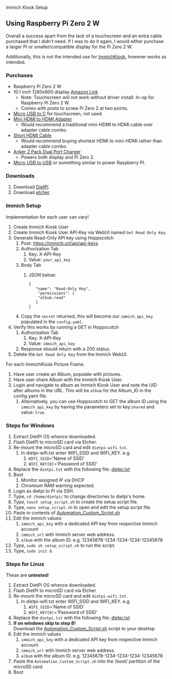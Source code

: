 Immich Kiosk Setup

## Using Raspberry Pi Zero 2 W

Overall a success apart from the lack of a touchscreen and an extra cable purchased that I didn't need. If I was to do it again, I would either purchase a larger PI or smaller/compatible display for the Pi Zero 2 W.

Additionally, this is not the intended use for [ImmichKiosk](https://github.com/damongolding/immich-kiosk), however works as intended.

### Purchases

- Raspberry Pi Zero 2 W
- 10.1 inch 1280x800 display [Amazon Link](https://www.amazon.com/dp/B0BPM9VTY6)
  - Note: Touchscreen will not work without driver install. In-op for Raspberry Pi Zero 2 W.
  - Comes with posts to screw Pi Zero 2 at two points.
- [Micro USB to C](https://www.amazon.com/dp/B0746NHSCZ) for touchscreen, not used.
- [Mini HDMI to HDMI Adapter](https://www.amazon.com/dp/B09MD23K4X)
  - Would recommend a traditional mini-HDMI to HDMI cable over adapter cable combo.
- [Short HDMI Cable](https://www.amazon.com/dp/B0B5KN6853)
  - Would recommend buying shortest HDMI to mini-HDMI rather than adapter cable combo.
- [Anker 2 Pack Dual Port Charger](https://www.amazon.com/Charger-Anker-Foldable-PowerPort-Samsung/dp/B07DFWKBF7)
  - Powers both display and Pi Zero 2.
- [Micro USB to USB](https://www.amazon.com/YOKIVE-Switch-Extension-Reduced-6-56-Feet/dp/B0BGSKFLS5) or something similar to power Raspberry PI.

### Downloads

1. Download [DietPi](https://dietpi.com/#download).
2. Download [etcher](https://etcher.balena.io/).

### Immich Setup

Implementation for each user can vary!

1. Create Immich Kiosk User
2. Create Immich Kiosk User API-Key via WebUI named `Get Read Only Key`.
3. Generate Read-Only API key using Hoppscotch
   1. Post: https://immich.url/api/api-keys
   2. Authorization Tab
      1. Key: X-API-Key
      2. Value: `your_api_key`
   3. Body Tab
      1. JSON below:

             {
                "name": "Read-Only Key",
                 "permissions": [
                 "album.read"
                ]
             }
   4. Copy the `secret` returned, this will become our `immich_api_key` populated in the `config.yaml`.
4. Verify this works by running a GET in Hoppscotch
   1. Authorization Tab
      1. Key: X-API-Key
      2. Value: `immich_api_key`
   2. Response should return with a 200 status.
5. Delete the `Get Read Only Key` from the Immich WebUI.

For each ImmichKiosk Picture Frame.

1. Have user create an Album, populate with pictures.
2. Have user share Album with the Immich Kiosk User.
3. Login and navigate to album as Immich Kiosk User and note the UID after albums in the URL. This will be `album` for the Album_ID in the config.yaml file.
   1. Alternatively, you can use Hoppscotch to GET the album ID using the `immich_api_key` by having the parameters set to key:`shared` and value: `true`.

### Steps for Windows

1. Extract DietPi OS whence downloaded.
2. Flash DietPi to microSD card via Etcher.
3. Re-mount the microSD card and edit `dietpi-wifi.txt`.
   1. In dietpi-wifi.txt enter WIFI_SSID and WIFI_KEY. e.g.
      1. `WIFI_SSID`='Name of SSID'
      2. `WIFI_KEY[0]`='Password of SSID'
4. Replace the `dietpi.txt` with the following file: [dietpi.txt](https://github.com/adamzvolanek/DevRack/blob/main/immich-kiosk-project/dietpi.txt)
5. Boot
   1. Monitor assigned IP via DHCP
   2. Chromium RAM warning expected.
6. Login as dietpi to PI via SSH.
7. Type, `cd /home/dietpi/` to change directories to dietpi's home.
8. Type, `touch setup_script.sh` to create the setup script file.
9. Type, `nano setup_script.sh` to open and edit the setup script file.
10. Paste in contents of [Automation_Custom_Script.sh](https://github.com/adamzvolanek/DevRack/blob/main/immich-kiosk-project/Automation_Custom_Script.sh)
11. Edit the immich values:
    1. `immich_api_key` with a dedicated API key from respective Immich account
    2. `immich_url` with Immich server web address.
    3. `album` with the album ID. e.g. 12345678-1234-1234-1234-12345678
12. Type, `sudo sh setup_script.sh` to run the script.
13. Type, `sudo init 6`.

### Steps for Linux

These are **untested**!

1. Extract DietPi OS whence downloaded.
2. Flash DietPi to microSD card via Etcher.
3. Re-mount the microSD card and edit `dietpi-wifi.txt`.
   1. In dietpi-wifi.txt enter WIFI_SSID and WIFI_KEY. e.g.
      1. `WIFI_SSID`='Name of SSID'
      2. `WIFI_KEY[0]`='Password of SSID'
4. Replace the `dietpi.txt` with the following file: [dietpi.txt](https://github.com/adamzvolanek/DevRack/blob/main/immich-kiosk-project/dietpi.txt)
5. **If on windows skip to step 8!** <br/> Download the [Automation_Custom_Script.sh](https://github.com/adamzvolanek/DevRack/blob/main/immich-kiosk-project/Automation_Custom_Script.sh) script to your desktop
6. Edit the immich values
    1. `immich_api_key` with a dedicated API key from respective Immich account
    2. `immich_url` with Immich server web address.
    3. `album` with the album ID. e.g. 12345678-1234-1234-1234-12345678
7. Paste the `Automation_Custom_Script.sh` into the /boot/ partition of the microSD card.
8. Boot
